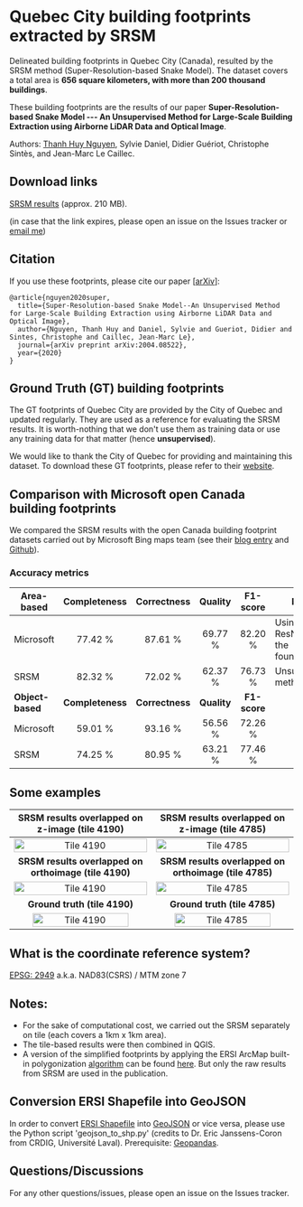 # Quebec City building footprints extracted by SRSM 
Delineated building footprints in Quebec City (Canada), resulted by the SRSM method (Super-Resolution-based Snake Model). The dataset covers a total area is **656 square kilometers, with more than 200 thousand buildings**.

These building footprints are the results of our paper **Super-Resolution-based Snake Model --- An Unsupervised Method for Large-Scale Building Extraction using Airborne LiDAR Data and Optical Image**.

Authors: [Thanh Huy Nguyen](mailto:nthuy190991@gmail.com), Sylvie Daniel, Didier Guériot, Christophe Sintès, and Jean-Marc Le Caillec.

## Download links
[SRSM results](https://ulavaldti-my.sharepoint.com/:u:/g/personal/thngu52_ulaval_ca/EcsaXqiItQFAqF9HxTBc7fQB0bBIndcbUuF3oPzHFFUa0A?e=m4UCCf) (approx. 210 MB).

(in case that the link expires, please open an issue on the Issues tracker or [email me](mailto:nthuy190991@gmail.com))


## Citation
If you use these footprints, please cite our paper \[[arXiv](https://arxiv.org/abs/2004.08522)\]:
```
@article{nguyen2020super,
  title={Super-Resolution-based Snake Model--An Unsupervised Method for Large-Scale Building Extraction using Airborne LiDAR Data and Optical Image},
  author={Nguyen, Thanh Huy and Daniel, Sylvie and Gueriot, Didier and Sintes, Christophe and Caillec, Jean-Marc Le},
  journal={arXiv preprint arXiv:2004.08522},
  year={2020}
}
```


## Ground Truth (GT) building footprints
The GT footprints of Quebec City are provided by the City of Quebec and updated regularly.
They are used as a reference for evaluating the SRSM results. It is worth-nothing that we don't use them as training data  or use any training data for that matter (hence **unsupervised**).

We would like to thank the City of Quebec for providing and maintaining this dataset.
To download these GT footprints, please refer to their [website](https://www.donneesquebec.ca/recherche/fr/dataset/empreintes-des-batiments).


## Comparison with Microsoft open Canada building footprints
We compared the SRSM results with the open Canada building footprint datasets carried out by Microsoft Bing maps team (see their [blog entry](https://blogs.bing.com/maps/2019-03/microsoft-releases-12-million-canadian-building-footprints-as-open-data) and [Github](https://github.com/microsoft/CanadianBuildingFootprints)). 

### Accuracy metrics
| Area-based | Completeness | Correctness | Quality | F1-score | Notes |
| --- | :---: | :---: | :---: | :---: | --- |
| Microsoft | 77.42 % | 87.61 % | 69.77 % | 82.20 % | Using ResNet34 as the foundation |
| SRSM | 82.32 % | 72.02 % | 62.37 % | 76.73 % | Unsupervised method |
| **Object-based** | **Completeness** | **Correctness** | **Quality** | **F1-score** |  |
| Microsoft | 59.01 % | 93.16 % | 56.56 % | 72.26 % | |
| SRSM | 74.25 % | 80.95 % | 63.21 % | 77.46 % | |


    
## Some examples
SRSM results overlapped on z-image (tile 4190) |  SRSM results overlapped on z-image (tile 4785)
:-------------------------:|:-------------------------:
<img src="https://github.com/nthuy190991/SRSM_QuebecCity_building_extraction/blob/master/examples/4190_on_zimg.png" alt="Tile 4190" width="100%" height="20%"/> | <img src="https://github.com/nthuy190991/SRSM_QuebecCity_building_extraction/blob/master/examples/4785_on_zimg.png" alt="Tile 4785" width="100%" height="20%"/>
**SRSM results overlapped on orthoimage (tile 4190)** |  **SRSM results overlapped on orthoimage (tile 4785)**
 <img src="https://github.com/nthuy190991/SRSM_QuebecCity_building_extraction/blob/master/examples/4190_on_opt_img.png" alt="Tile 4190" width="100%" height="20%"/> | <img src="https://github.com/nthuy190991/SRSM_QuebecCity_building_extraction/blob/master/examples/4785_on_opt_img.png" alt="Tile 4785" width="100%" height="20%"/>
**Ground truth (tile 4190)** |  **Ground truth (tile 4785)**
 <img src="https://github.com/nthuy190991/SRSM_QuebecCity_building_extraction/blob/master/examples/4190_gt.png" alt="Tile 4190" width="85%" height="26%"/> | <img src="https://github.com/nthuy190991/SRSM_QuebecCity_building_extraction/blob/master/examples/4785_gt.png" alt="Tile 4785" width="85%" height="26%"/>

## What is the coordinate reference system?
[EPSG: 2949](https://epsg.io/2949) a.k.a. NAD83(CSRS) / MTM zone 7


## Notes:
- For the sake of computational cost, we carried out the SRSM separately on tile (each covers a 1km x 1km area).
- The tile-based results were then combined in QGIS.
- A version of the simplified footprints by applying the ERSI ArcMap built-in polygonization [algorithm](https://arxiv.org/abs/1504.06584) can be found [here](https://ulavaldti-my.sharepoint.com/:u:/g/personal/thngu52_ulaval_ca/EcNbGxwXWOVFuwV4u8wulhQBRc7sRkT7xnsDjHORgWRibA?e=vLmqNP). But only the raw results from SRSM are used in the publication.


## Conversion ERSI Shapefile into GeoJSON
In order to convert [ERSI Shapefile](https://www.esri.com/library/whitepapers/pdfs/shapefile.pdf) into [GeoJSON](https://geojson.org) or vice versa, please use the Python script 'geojson_to_shp.py' (credits to Dr. Eric Janssens-Coron from CRDIG, Université Laval). Prerequisite: [Geopandas](https://geopandas.org).


## Questions/Discussions
For any other questions/issues, please open an issue on the Issues tracker.
